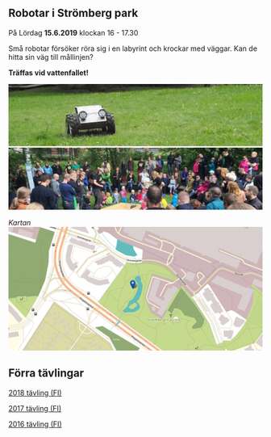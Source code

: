 ---
---
## Robotar i Strömberg park

På Lördag **15.6.2019** klockan 16 - 17.30

Små robotar försöker röra sig i en labyrint och krockar med väggar. Kan de hitta sin väg till mållinjen?

**Träffas vid vattenfallet!**

![](media/photos/2016_001.jpg?raw=true "Peltihirmu")
![](media/photos/2016_002.jpg?raw=true "Kisa 2016")

*Kartan*
![](media/images/kartta_puistoon.jpg?raw=true "vid vattenfallet")

## Förra tävlingar

[2018 tävling (FI)](2018.html)

[2017 tävling (FI)](2017.html)

[2016 tävling (FI)](2016.html)

